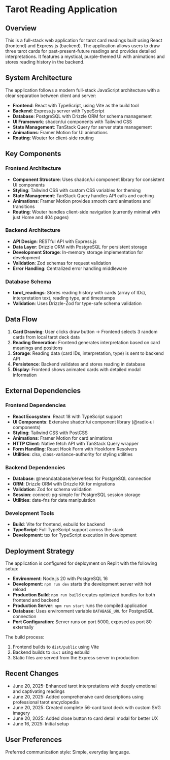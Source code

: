 # Tarot Reading Application

## Overview

This is a full-stack web application for tarot card readings built using React (frontend) and Express.js (backend). The application allows users to draw three tarot cards for past-present-future readings and provides detailed interpretations. It features a mystical, purple-themed UI with animations and stores reading history in the backend.

## System Architecture

The application follows a modern full-stack JavaScript architecture with a clear separation between client and server:

- **Frontend**: React with TypeScript, using Vite as the build tool
- **Backend**: Express.js server with TypeScript
- **Database**: PostgreSQL with Drizzle ORM for schema management
- **UI Framework**: shadcn/ui components with Tailwind CSS
- **State Management**: TanStack Query for server state management
- **Animations**: Framer Motion for UI animations
- **Routing**: Wouter for client-side routing

## Key Components

### Frontend Architecture
- **Component Structure**: Uses shadcn/ui component library for consistent UI components
- **Styling**: Tailwind CSS with custom CSS variables for theming
- **State Management**: TanStack Query handles API calls and caching
- **Animations**: Framer Motion provides smooth card animations and transitions
- **Routing**: Wouter handles client-side navigation (currently minimal with just Home and 404 pages)

### Backend Architecture
- **API Design**: RESTful API with Express.js
- **Data Layer**: Drizzle ORM with PostgreSQL for persistent storage
- **Development Storage**: In-memory storage implementation for development
- **Validation**: Zod schemas for request validation
- **Error Handling**: Centralized error handling middleware

### Database Schema
- **tarot_readings**: Stores reading history with cards (array of IDs), interpretation text, reading type, and timestamps
- **Validation**: Uses Drizzle-Zod for type-safe schema validation

## Data Flow

1. **Card Drawing**: User clicks draw button → Frontend selects 3 random cards from local tarot deck data
2. **Reading Generation**: Frontend generates interpretation based on card meanings and positions
3. **Storage**: Reading data (card IDs, interpretation, type) is sent to backend API
4. **Persistence**: Backend validates and stores reading in database
5. **Display**: Frontend shows animated cards with detailed modal information

## External Dependencies

### Frontend Dependencies
- **React Ecosystem**: React 18 with TypeScript support
- **UI Components**: Extensive shadcn/ui component library (@radix-ui components)
- **Styling**: Tailwind CSS with PostCSS
- **Animations**: Framer Motion for card animations
- **HTTP Client**: Native fetch API with TanStack Query wrapper
- **Form Handling**: React Hook Form with Hookform Resolvers
- **Utilities**: clsx, class-variance-authority for styling utilities

### Backend Dependencies
- **Database**: @neondatabase/serverless for PostgreSQL connection
- **ORM**: Drizzle ORM with Drizzle Kit for migrations
- **Validation**: Zod for schema validation
- **Session**: connect-pg-simple for PostgreSQL session storage
- **Utilities**: date-fns for date manipulation

### Development Tools
- **Build**: Vite for frontend, esbuild for backend
- **TypeScript**: Full TypeScript support across the stack
- **Development**: tsx for TypeScript execution in development

## Deployment Strategy

The application is configured for deployment on Replit with the following setup:

- **Environment**: Node.js 20 with PostgreSQL 16
- **Development**: `npm run dev` starts the development server with hot reload
- **Production Build**: `npm run build` creates optimized bundles for both frontend and backend
- **Production Server**: `npm run start` runs the compiled application
- **Database**: Uses environment variable `DATABASE_URL` for PostgreSQL connection
- **Port Configuration**: Server runs on port 5000, exposed as port 80 externally

The build process:
1. Frontend builds to `dist/public` using Vite
2. Backend builds to `dist` using esbuild
3. Static files are served from the Express server in production

## Recent Changes

- June 20, 2025: Enhanced tarot interpretations with deeply emotional and captivating readings
- June 20, 2025: Added comprehensive card descriptions using professional tarot encyclopedia
- June 20, 2025: Created complete 56-card tarot deck with custom SVG imagery
- June 20, 2025: Added close button to card detail modal for better UX
- June 16, 2025: Initial setup

## User Preferences

Preferred communication style: Simple, everyday language.
